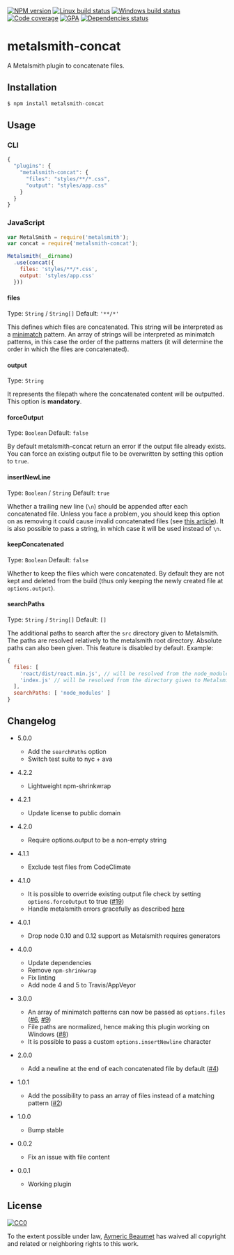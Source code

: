 [![NPM version](https://img.shields.io/npm/v/metalsmith-concat.svg?style=flat&label=npm)](https://www.npmjs.com/package/metalsmith-concat)
[![Linux build status](https://img.shields.io/travis/aymericbeaumet/metalsmith-concat/master.svg?style=flat&label=linux)](https://travis-ci.org/aymericbeaumet/metalsmith-concat)
[![Windows build status](https://img.shields.io/appveyor/ci/aymericbeaumet/metalsmith-concat/master.svg?style=flat&label=windows)](https://ci.appveyor.com/project/aymericbeaumet/metalsmith-concat)
[![Code coverage](https://img.shields.io/codeclimate/coverage/github/aymericbeaumet/metalsmith-concat.svg?style=flat&label=coverage)](https://codeclimate.com/github/aymericbeaumet/metalsmith-concat)
[![GPA](https://img.shields.io/codeclimate/github/aymericbeaumet/metalsmith-concat.svg?style=flat&label=GPA)](https://codeclimate.com/github/aymericbeaumet/metalsmith-concat)
[![Dependencies status](https://img.shields.io/david/aymericbeaumet/metalsmith-concat.svg?style=flat&label=dependencies)](https://david-dm.org/aymericbeaumet/metalsmith-concat)

# metalsmith-concat

A Metalsmith plugin to concatenate files.

## Installation

```javascript
$ npm install metalsmith-concat
```

## Usage

### CLI

```javascript
{
  "plugins": {
    "metalsmith-concat": {
      "files": "styles/**/*.css",
      "output": "styles/app.css"
    }
  }
}
```

### JavaScript

```javascript
var MetalSmith = require('metalsmith');
var concat = require('metalsmith-concat');

Metalsmith(__dirname)
  .use(concat({
    files: 'styles/**/*.css',
    output: 'styles/app.css'
  }))
```

#### files
Type: `String` / `String[]`
Default: `'**/*'`

This defines which files are concatenated. This string will be interpreted as a
[minimatch](https://github.com/isaacs/minimatch) pattern. An array of strings
will be interpreted as minimatch patterns, in this case the order of the
patterns matters (it will determine the order in which the files are
concatenated).

#### output
Type: `String`

It represents the filepath where the concatenated content will be outputted.
This option is **mandatory**.

#### forceOutput
Type: `Boolean`
Default: `false`

By default metalsmith-concat return an error if the output file already exists.
You can force an existing output file to be overwritten by setting this option
to `true`.

#### insertNewLine
Type: `Boolean` / `String`
Default: `true`

Whether a trailing new line (`\n`) should be appended after each concatenated
file. Unless you face a problem, you should keep this option on as removing it
could cause invalid concatenated files (see [this
article](http://evanhahn.com/newline-necessary-at-the-end-of-javascript-files/)).
It is also possible to pass a string, in which case it will be used instead of
`\n`.

#### keepConcatenated
Type: `Boolean`
Default: `false`

Whether to keep the files which were concatenated. By default they are not kept
and deleted from the build (thus only keeping the newly created file at
`options.output`).

#### searchPaths
Type: `String` / `String[]`
Default: `[]`

The additional paths to search after the `src` directory given to Metalsmith.
The paths are resolved relatively to the metalsmith root directory. Absolute
paths can also been given. This feature is disabled by default. Example:

```js
{
  files: [
    'react/dist/react.min.js', // will be resolved from the node_modules
    'index.js' // will be resolved from the directory given to Metalsmith
  ],
  searchPaths: [ 'node_modules' ]
}
```

## Changelog

* 5.0.0
  * Add the `searchPaths` option
  * Switch test suite to nyc + ava

* 4.2.2
  * Lightweight npm-shrinkwrap

* 4.2.1
  * Update license to public domain

* 4.2.0
  * Require options.output to be a non-empty string

* 4.1.1
  * Exclude test files from CodeClimate

* 4.1.0
  * It is possible to override existing output file check by setting `options.forceOutput` to true ([#19](https://github.com/aymericbeaumet/metalsmith-concat/issues/19))
  * Handle metalsmith errors gracefully as described [here](http://www.robinthrift.com/posts/metalsmith-part-3-refining-our-tools/)

* 4.0.1
  * Drop node 0.10 and 0.12 support as Metalsmith requires generators

* 4.0.0
  * Update dependencies
  * Remove `npm-shrinkwrap`
  * Fix linting
  * Add node 4 and 5 to Travis/AppVeyor

* 3.0.0
  * An array of minimatch patterns can now be passed as `options.files` ([#6](https://github.com/aymericbeaumet/metalsmith-concat/issues/6), [#9](https://github.com/aymericbeaumet/metalsmith-concat/issues/9))
  * File paths are normalized, hence making this plugin working on Windows
    ([#8](https://github.com/aymericbeaumet/metalsmith-concat/issues/8))
  * It is possible to pass a custom `options.insertNewline` character

* 2.0.0
  * Add a newline at the end of each concatenated file by default
    ([#4](https://github.com/aymericbeaumet/metalsmith-concat/pull/4))

* 1.0.1
  * Add the possibility to pass an array of files instead of a matching pattern
    ([#2](https://github.com/aymericbeaumet/metalsmith-concat/pull/2))

* 1.0.0
  * Bump stable

* 0.0.2
  * Fix an issue with file content

* 0.0.1
  * Working plugin

## License

[![CC0](http://i.creativecommons.org/p/zero/1.0/88x31.png)](http://creativecommons.org/publicdomain/zero/1.0/)

To the extent possible under law, [Aymeric Beaumet](https://aymericbeaumet.com)
has waived all copyright and related or neighboring rights to this work.
